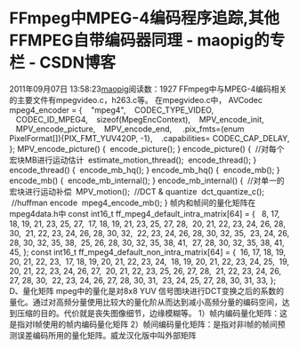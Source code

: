 # FFmpeg中MPEG-4编码程序追踪,其他FFMPEG自带编码器同理 - maopig的专栏 - CSDN博客
2011年09月07日 13:58:23[maopig](https://me.csdn.net/maopig)阅读数：1927
FFmpeg中与MPEG-4编码相关的主要文件有mpegvideo.c，h263.c等。
在mpegvideo.c中，
AVCodec mpeg4_encoder = {
   "mpeg4",
   CODEC_TYPE_VIDEO,
   CODEC_ID_MPEG4,
   sizeof(MpegEncContext),
   MPV_encode_init,
   MPV_encode_picture,
   MPV_encode_end,
    .pix_fmts=(enum PixelFormat[]){PIX_FMT_YUV420P, -1},
   .capabilities= CODEC_CAP_DELAY,
};
MPV_encode_picture()
{
 encode_picture();
}
encode_picture()
{
 //对每个宏块MB进行运动估计
 estimate_motion_thread();
 encode_thread();
}
encode_thread()
{
 encode_mb_hq();
}
encode_mb_hq()
{
 encode_mb();
}
encode_mb()
{
 encode_mb_internal();
}
encode_mb_internal()
{
 //对单一的宏块进行运动补偿
 MPV_motion();
 //DCT & quantize
 dct_quantize_c();
 //huffman encode
 mpeg4_encode_mb();
}
帧内和帧间的量化矩阵在mpeg4data.h中
const int16_t ff_mpeg4_default_intra_matrix[64] = {
  8, 17, 18, 19, 21, 23, 25, 27,
 17, 18, 19, 21, 23, 25, 27, 28,
 20, 21, 22, 23, 24, 26, 28, 30,
 21, 22, 23, 24, 26, 28, 30, 32,
 22, 23, 24, 26, 28, 30, 32, 35,
 23, 24, 26, 28, 30, 32, 35, 38,
 25, 26, 28, 30, 32, 35, 38, 41,
 27, 28, 30, 32, 35, 38, 41, 45,
};
const int16_t ff_mpeg4_default_non_intra_matrix[64] = {
 16, 17, 18, 19, 20, 21, 22, 23,
 17, 18, 19, 20, 21, 22, 23, 24,
 18, 19, 20, 21, 22, 23, 24, 25,
 19, 20, 21, 22, 23, 24, 26, 27,
 20, 21, 22, 23, 25, 26, 27, 28,
 21, 22, 23, 24, 26, 27, 28, 30,
 22, 23, 24, 26, 27, 28, 30, 31,
 23, 24, 25, 27, 28, 30, 31, 33,
};
D、量化矩阵
mpeg中的量化是对8x8 YUV 信号图块进行DCT变换之后的系数的量化。通过对高频分量使用比较大的量化阶从而达到减小高频分量的编码空间，达到压缩的目的。代价就是丧失图像细节，边缘模糊等。
1）帧内编码量化矩阵：这是指对I帧使用的帧内编码量化矩阵
2）帧间编码量化矩阵：是指对非I帧的帧间预测误差编码所用的量化矩阵。威龙汉化版中叫外部矩阵
